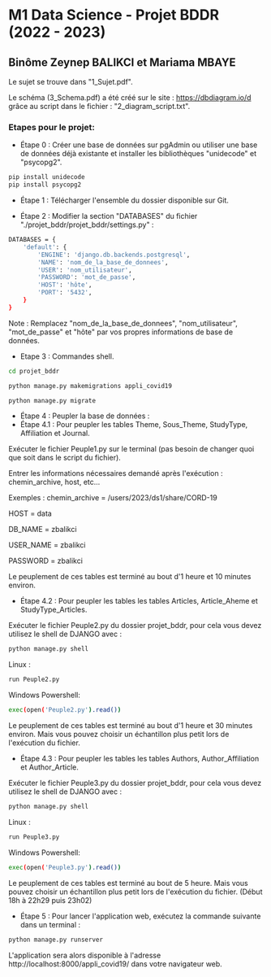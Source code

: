 # M1 Data Science - Projet BDDR (2022 - 2023)

## Binôme Zeynep BALIKCI et Mariama MBAYE


Le sujet se trouve dans "1_Sujet.pdf".

Le schéma (3_Schema.pdf) a été créé sur le site : https://dbdiagram.io/d grâce au script dans le fichier : "2_diagram_script.txt".

### Etapes pour le projet:

- Étape 0 : Créer une base de données sur pgAdmin ou utiliser une base de données déjà existante et installer les bibliothèques "unidecode" et "psycopg2".

```bash
pip install unidecode
pip install psycopg2
```

- Étape 1 : Télécharger l'ensemble du dossier disponible sur Git.

- Étape 2 : Modifier la section "DATABASES" du fichier "./projet_bddr/projet_bddr/settings.py" :
```bash
DATABASES = {
    'default': {
        'ENGINE': 'django.db.backends.postgresql',
        'NAME': 'nom_de_la_base_de_donnees',
        'USER': 'nom_utilisateur',
        'PASSWORD': 'mot_de_passe',
        'HOST': 'hôte',
        'PORT': '5432',
    }
}
```
Note : Remplacez "nom_de_la_base_de_donnees", "nom_utilisateur", "mot_de_passe" et "hôte" par vos propres informations de base de données.

- Etape 3 : Commandes shell.
```bash
cd projet_bddr
```
```bash
python manage.py makemigrations appli_covid19
```
```bash
python manage.py migrate
```

- Étape 4 : Peupler la base de données :
- Étape 4.1 : Pour peupler les tables Theme, Sous_Theme, StudyType, Affiliation et Journal.

Exécuter le fichier Peuple1.py sur le terminal (pas besoin de changer quoi que soit dans le script du fichier).

Entrer les informations nécessaires demandé après l'exécution : chemin_archive, host, etc...

Exemples : chemin_archive = /users/2023/ds1/share/CORD-19

HOST = data

DB_NAME = zbalikci

USER_NAME = zbalikci 

PASSWORD = zbalikci

Le peuplement de ces tables est terminé au bout d'1 heure et 10 minutes environ.

- Étape 4.2 : Pour peupler les tables les tables Articles, Article_Aheme et StudyType_Articles.

Exécuter le fichier Peuple2.py du dossier projet_bddr, pour cela vous devez utilisez le shell de DJANGO avec : 

```bash
python manage.py shell
```
Linux :
```bash
run Peuple2.py
```
Windows Powershell:
```bash
exec(open('Peuple2.py').read())
```
Le peuplement de ces tables est terminé au bout d'1 heure et 30 minutes environ. Mais vous pouvez choisir un échantillon plus petit lors de l'exécution du fichier.

- Étape 4.3 : Pour peupler les tables les tables Authors, Author_Affiliation et Author_Article.

Exécuter le fichier Peuple3.py du dossier projet_bddr, pour cela vous devez utilisez le shell de DJANGO avec :  
```bash
python manage.py shell
```
Linux :
```bash
run Peuple3.py
```
Windows Powershell:
```bash
exec(open('Peuple3.py').read())
```
Le peuplement de ces tables est terminé au bout de 5 heure. Mais vous pouvez choisir un échantillon plus petit lors de l'exécution du fichier. (Début 18h à 22h29 puis 23h02)

- Étape 5 : Pour lancer l'application web, exécutez la commande suivante dans un terminal : 
```bash
python manage.py runserver
```
L'application sera alors disponible à l'adresse http://localhost:8000/appli_covid19/ dans votre navigateur web.
